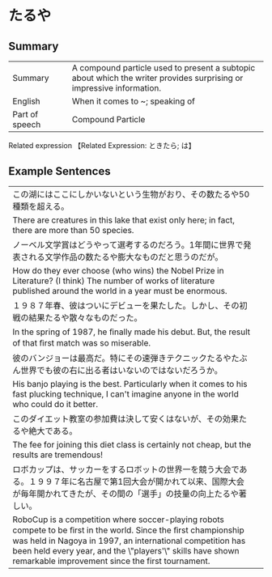 # たるや

## Summary

<table><tr>   <td>Summary<td>   <td>A compound particle used to present a subtopic about which the writer provides surprising or impressive information.</td><tr><tr>   <td>English<td>   <td>When it comes to ~; speaking of</td><tr><tr>   <td>Part of speech<td>   <td>Compound Particle</td><tr></table><tr>   <td>Related expression<td>   <td>【Related Expression: ときたら; は】</td><tr></table></table>

## Example Sentences

<table><tr><td>この湖にはここにしかいないという生物がおり、その数たるや50種類を超える。<td><tr><tr><td>There are creatures in this lake that exist only here; in fact, there are more than 50 species.<td><tr><tr><td>ノーベル文学賞はどうやって選考するのだろう。1年間に世界で発表される文学作品の数たるや膨大なものだと思うのだが。<td><tr><tr><td>How do they ever choose (who wins) the Nobel Prize in Literature? (I think) The number of works of literature published around the world in a year must be enormous.<td><tr><tr><td>１９８７年春、彼はついにデビューを果たした。しかし、その初戦の結果たるや散々なものだった。<td><tr><tr><td>In the spring of 1987, he ﬁnally made his debut. But, the result of that ﬁrst match was so miserable.<td><tr><tr><td>彼のバンジョーは最高だ。特にその速弾きテクニックたるやたぶん世界でも彼の右に出る者はいないのではないだろうか。<td><tr><tr><td>His banjo playing is the best. Particularly when it comes to his fast plucking technique, I can't imagine anyone in the world who could do it better.<td><tr><tr><td>このダイエット教室の参加費は決して安くはないが、その効果たるや絶大である。<td><tr><tr><td>The fee for joining this diet class is certainly not cheap, but the results are tremendous!<td><tr><tr><td>ロボカップは、サッカーをするロボットの世界一を競う大会である。１９９７年に名古屋で第1回大会が開かれて以来、国際大会が毎年開かれてきたが、その間の「選手」の技量の向上たるや著しい。<td><tr><tr><td>RoboCup is a competition where soccer-playing robots compete to be ﬁrst in the world. Since the ﬁrst championship was held in Nagoya in 1997, an international competition has been held every year, and the \"players'\" skills have shown remarkable improvement since the first tournament.<td><tr></table>

